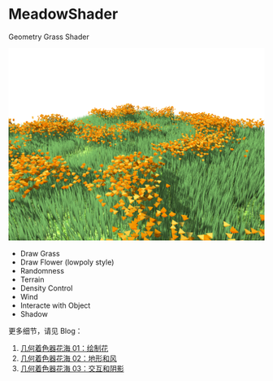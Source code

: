 # MeadowShader

Geometry Grass Shader

![preview image](https://raw.githubusercontent.com/XJoshua/XJoshua.github.io/master/img/in-post/1907/Meadow03_Title.jpg)

- Draw Grass
- Draw Flower (lowpoly style)
- Randomness
- Terrain
- Density Control
- Wind
- Interacte with Object
- Shadow

更多细节，请见 Blog：
1. [几何着色器花海 01：绘制花](https://xjoshua.github.io/2019/07/17/Geometry_Meadow_01/) 
2. [几何着色器花海 02：地形和风](https://xjoshua.github.io/2019/07/23/Geometry_Meadow_02/) 
3. [几何着色器花海 03：交互和阴影](https://xjoshua.github.io/2019/07/27/Geometry_Meadow_03/)


